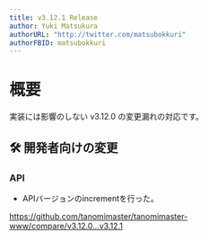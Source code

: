 ```yaml
---
title: v3.12.1 Release
author: Yuki Matsukura
authorURL: "http://twitter.com/matsubokkuri"
authorFBID: matsubokkuri
---
```


# 概要

実装には影響のしない v3.12.0 の変更漏れの対応です。

## 🛠 開発者向けの変更

### API

- APIバージョンのincrementを行った。

https://github.com/tanomimaster/tanomimaster-www/compare/v3.12.0...v3.12.1


